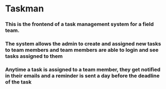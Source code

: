 # Taskman

### This is the frontend of a task management system for a field team.
### The system allows the admin to create and assigned new tasks to team members and team members are able to login and see tasks assigned to them
### Anytime a task is assigned to a team member, they get notified in their emails and a reminder is sent a day before the deadline of the task

